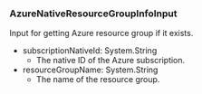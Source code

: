 ### AzureNativeResourceGroupInfoInput
Input for getting Azure resource group if it exists.

- subscriptionNativeId: System.String
  - The native ID of the Azure subscription.
- resourceGroupName: System.String
  - The name of the resource group.
